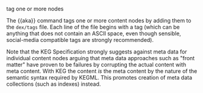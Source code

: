 tag one or more nodes

The {{aka}} command tags one or more content nodes by adding them to the `dex/tags` file. Each line of the file begins with a tag (which can be anything that does not contain an ASCII space, even though sensible, social-media compatible tags are strongly recommended).

Note that the KEG Specification strongly suggests against meta data for individual content nodes arguing that meta data approaches such as "front matter" have proven to be failures by corrupting the actual content with meta content. With KEG the content *is* the meta content by the nature of the semantic syntax required by KEGML. This promotes creation of meta data collections (such as indexes) instead.
